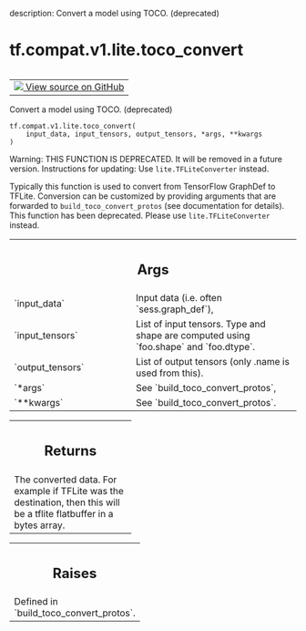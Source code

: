 description: Convert a model using TOCO. (deprecated)

<div itemscope itemtype="http://developers.google.com/ReferenceObject">
<meta itemprop="name" content="tf.compat.v1.lite.toco_convert" />
<meta itemprop="path" content="Stable" />
</div>

# tf.compat.v1.lite.toco_convert

<!-- Insert buttons and diff -->

<table class="tfo-notebook-buttons tfo-api nocontent" align="left">
<td>
  <a target="_blank" href="https://github.com/tensorflow/tensorflow/blob/r2.3/tensorflow/lite/python/convert.py#L578-L605">
    <img src="https://www.tensorflow.org/images/GitHub-Mark-32px.png" />
    View source on GitHub
  </a>
</td>
</table>



Convert a model using TOCO. (deprecated)

<pre class="devsite-click-to-copy prettyprint lang-py tfo-signature-link">
<code>tf.compat.v1.lite.toco_convert(
    input_data, input_tensors, output_tensors, *args, **kwargs
)
</code></pre>



<!-- Placeholder for "Used in" -->

Warning: THIS FUNCTION IS DEPRECATED. It will be removed in a future version.
Instructions for updating:
Use `lite.TFLiteConverter` instead.

Typically this function is used to convert from TensorFlow GraphDef to TFLite.
Conversion can be customized by providing arguments that are forwarded to
`build_toco_convert_protos` (see documentation for details). This function has
been deprecated. Please use `lite.TFLiteConverter` instead.

<!-- Tabular view -->
 <table class="responsive fixed orange">
<colgroup><col width="214px"><col></colgroup>
<tr><th colspan="2"><h2 class="add-link">Args</h2></th></tr>

<tr>
<td>
`input_data`
</td>
<td>
Input data (i.e. often `sess.graph_def`),
</td>
</tr><tr>
<td>
`input_tensors`
</td>
<td>
List of input tensors. Type and shape are computed using
`foo.shape` and `foo.dtype`.
</td>
</tr><tr>
<td>
`output_tensors`
</td>
<td>
List of output tensors (only .name is used from this).
</td>
</tr><tr>
<td>
`*args`
</td>
<td>
See `build_toco_convert_protos`,
</td>
</tr><tr>
<td>
`**kwargs`
</td>
<td>
See `build_toco_convert_protos`.
</td>
</tr>
</table>



<!-- Tabular view -->
 <table class="responsive fixed orange">
<colgroup><col width="214px"><col></colgroup>
<tr><th colspan="2"><h2 class="add-link">Returns</h2></th></tr>
<tr class="alt">
<td colspan="2">
The converted data. For example if TFLite was the destination, then
this will be a tflite flatbuffer in a bytes array.
</td>
</tr>

</table>



<!-- Tabular view -->
 <table class="responsive fixed orange">
<colgroup><col width="214px"><col></colgroup>
<tr><th colspan="2"><h2 class="add-link">Raises</h2></th></tr>
<tr class="alt">
<td colspan="2">
Defined in `build_toco_convert_protos`.
</td>
</tr>

</table>

